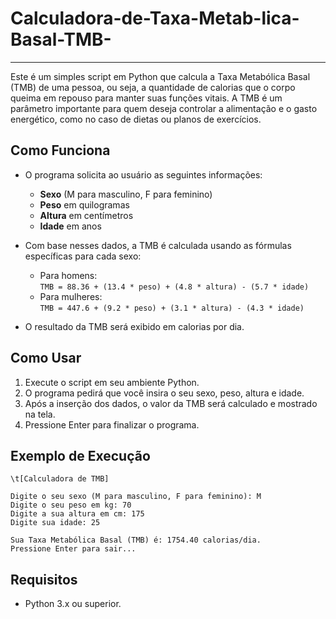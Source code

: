 # Calculadora-de-Taxa-Metab-lica-Basal-TMB-
---

Este é um simples script em Python que calcula a Taxa Metabólica Basal (TMB) de uma pessoa, ou seja, a quantidade de calorias que o corpo queima em repouso para manter suas funções vitais. A TMB é um parâmetro importante para quem deseja controlar a alimentação e o gasto energético, como no caso de dietas ou planos de exercícios.

## Como Funciona

- O programa solicita ao usuário as seguintes informações:
  - **Sexo** (M para masculino, F para feminino)
  - **Peso** em quilogramas
  - **Altura** em centímetros
  - **Idade** em anos

- Com base nesses dados, a TMB é calculada usando as fórmulas específicas para cada sexo:
  - Para homens:  
    `TMB = 88.36 + (13.4 * peso) + (4.8 * altura) - (5.7 * idade)`
  - Para mulheres:  
    `TMB = 447.6 + (9.2 * peso) + (3.1 * altura) - (4.3 * idade)`

- O resultado da TMB será exibido em calorias por dia.

## Como Usar

1. Execute o script em seu ambiente Python.
2. O programa pedirá que você insira o seu sexo, peso, altura e idade.
3. Após a inserção dos dados, o valor da TMB será calculado e mostrado na tela.
4. Pressione Enter para finalizar o programa.

## Exemplo de Execução

```text
\t[Calculadora de TMB]

Digite o seu sexo (M para masculino, F para feminino): M
Digite o seu peso em kg: 70
Digite a sua altura em cm: 175
Digite sua idade: 25

Sua Taxa Metabólica Basal (TMB) é: 1754.40 calorias/dia.
Pressione Enter para sair...
```

## Requisitos

- Python 3.x ou superior.
